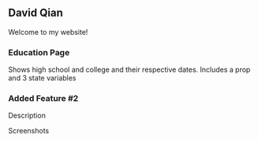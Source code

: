 ## David Qian

Welcome to my website!

### Education Page

Shows high school and college and their respective dates. Includes a prop and 3 state variables



### Added Feature #2

Description

Screenshots
